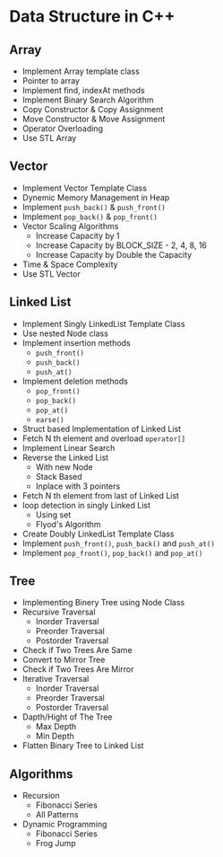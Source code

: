 # Data Structure in C++

## Array
- Implement Array template class
- Pointer to array
- Implement find, indexAt methods
- Implement Binary Search Algorithm
- Copy Constructor & Copy Assignment
- Move Constructor & Move Assignment 
- Operator Overloading
- Use STL Array 

## Vector
- Implement Vector Template Class
- Dynemic Memory Management in Heap
- Implement `push_back()` & `push_front()`
- Implement `pop_back()` & `pop_front()`
- Vector Scaling Algorithms
  - Increase Capacity by 1 
  - Increase Capacity by BLOCK_SIZE - 2, 4, 8, 16
  - Increase Capacity by Double the Capacity
- Time & Space Complexity
- Use STL Vector

## Linked List
- Implement Singly LinkedList Template Class
- Use nested Node class
- Implement insertion methods
  - `push_front()`
  - `push_back()`
  - `push_at()`
- Implement deletion methods
  - `pop_front()`
  - `pop_back()`
  - `pop_at()`
  - `earse()`
- Struct based Implementation of Linked List
- Fetch N th element and overload `operator[]`
- Implement Linear Search
- Reverse the Linked List 
  - With new Node
  - Stack Based
  - Inplace with 3 pointers
- Fetch N th element from last of Linked List
- loop detection in singly Linked List
  - Using set
  - Flyod's Algorithm
- Create Doubly LinkedList Template Class
- Implement `push_front()`, `push_back()` and `push_at()`
- Implement `pop_front()`, `pop_back()` and `pop_at()`

## Tree
- Implementing Binery Tree using Node Class
- Recursive Traversal
  - Inorder Traversal
  - Preorder Traversal
  - Postorder Traversal
- Check if Two Trees Are Same
- Convert to Mirror Tree
- Check if Two Trees Are Mirror
- Iterative Traversal
  - Inorder Traversal
  - Preorder Traversal
  - Postorder Traversal
- Dapth/Hight of The Tree
  - Max Depth
  - Min Depth
- Flatten Binary Tree to Linked List

## Algorithms
- Recursion
  - Fibonacci Series
  - All Patterns
- Dynamic Programming
  - Fibonacci Series
  - Frog Jump 
